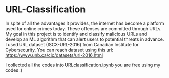 # URL-Classification
In spite of all the advantages it provides, the internet has become a platform used for 
online crimes today. These offenses are committed through URLs. My goal in this project is to identify and 
classify malicious URLs and develop an ML algorithm that can alert users to potential threats in advance.
I used URL dataset (ISCX-URL-2016) from Canadian Institute for Cybersecurity. You can reach dataset using this url: https://www.unb.ca/cic/datasets/url-2016.html


I collected all the codes into URLclassification.ipynb you are free using my codes :)

